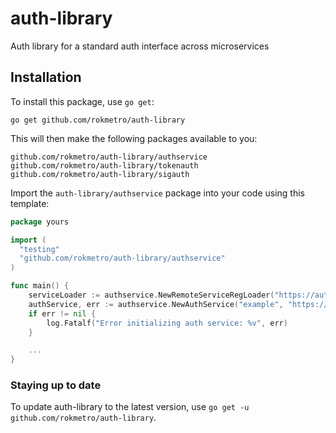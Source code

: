 # auth-library
Auth library for a standard auth interface across microservices

## Installation
To install this package, use `go get`:

    go get github.com/rokmetro/auth-library

This will then make the following packages available to you:

    github.com/rokmetro/auth-library/authservice
    github.com/rokmetro/auth-library/tokenauth
    github.com/rokmetro/auth-library/sigauth

Import the `auth-library/authservice` package into your code using this template:

```go
package yours

import (
  "testing"
  "github.com/rokmetro/auth-library/authservice"
)

func main() {
    serviceLoader := authservice.NewRemoteServiceRegLoader("https://auth.rokmetro.com", nil)
	authService, err := authservice.NewAuthService("example", "https://sample.rokmetro.com", serviceLoader)
	if err != nil {
		log.Fatalf("Error initializing auth service: %v", err)
	}

    ...
}
```

### Staying up to date
To update auth-library to the latest version, use `go get -u github.com/rokmetro/auth-library`.